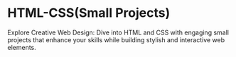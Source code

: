 # HTML-CSS(Small Projects)
Explore Creative Web Design: Dive into HTML and CSS with engaging small projects that enhance your skills while building stylish and interactive web elements.

